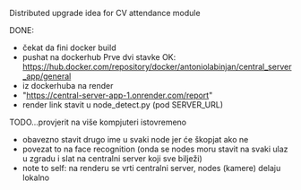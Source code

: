 Distributed upgrade idea for CV attendance module

DONE: 
- čekat da fini docker build
- pushat na dockerhub
  Prve dvi stavke OK: https://hub.docker.com/repository/docker/antoniolabinjan/central_server_app/general
- iz dockerhuba na render
- "https://central-server-app-1.onrender.com/report"
- render link stavit u node_detect.py (pod SERVER_URL)

TODO...provjerit na više kompjuteri istovremeno 
- obavezno stavit drugo ime u svaki node jer će škopjat ako ne
- povezat to na face recognition (onda se nodes moru stavit na svaki ulaz u zgradu i slat na centralni server koji sve bilježi)
- note to self: na renderu se vrti centralni server, nodes (kamere) delaju lokalno
